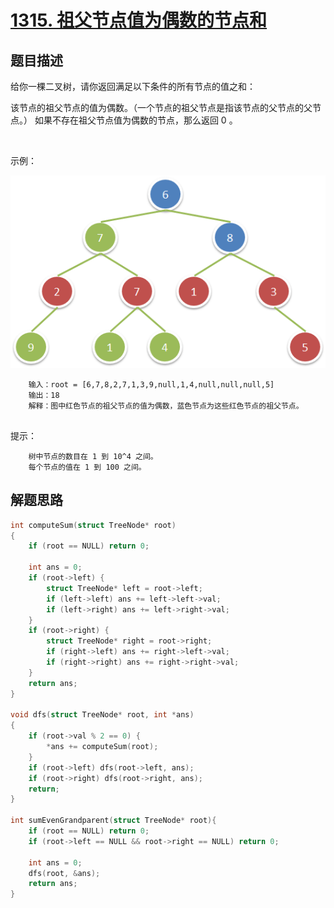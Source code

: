 # [1315. 祖父节点值为偶数的节点和](https://leetcode-cn.com/problems/sum-of-nodes-with-even-valued-grandparent/)

## 题目描述

给你一棵二叉树，请你返回满足以下条件的所有节点的值之和：

该节点的祖父节点的值为偶数。（一个节点的祖父节点是指该节点的父节点的父节点。）
如果不存在祖父节点值为偶数的节点，那么返回 0 。

 

示例：

![](1473_ex1.png)

        输入：root = [6,7,8,2,7,1,3,9,null,1,4,null,null,null,5]
        输出：18
        解释：图中红色节点的祖父节点的值为偶数，蓝色节点为这些红色节点的祖父节点。
         

提示：

        树中节点的数目在 1 到 10^4 之间。
        每个节点的值在 1 到 100 之间。

## 解题思路

```c
int computeSum(struct TreeNode* root)
{
    if (root == NULL) return 0;

    int ans = 0;
    if (root->left) {
        struct TreeNode* left = root->left;
        if (left->left) ans += left->left->val;
        if (left->right) ans += left->right->val;
    }
    if (root->right) {
        struct TreeNode* right = root->right;
        if (right->left) ans += right->left->val;
        if (right->right) ans += right->right->val;
    }
    return ans;
}

void dfs(struct TreeNode* root, int *ans)
{
    if (root->val % 2 == 0) {
        *ans += computeSum(root);
    }
    if (root->left) dfs(root->left, ans);
    if (root->right) dfs(root->right, ans);
    return; 
}

int sumEvenGrandparent(struct TreeNode* root){
    if (root == NULL) return 0;
    if (root->left == NULL && root->right == NULL) return 0;

    int ans = 0;
    dfs(root, &ans);
    return ans;
}
```